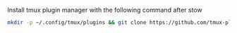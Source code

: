 Install tmux plugin manager with the following command after stow

```bash
mkdir -p ~/.config/tmux/plugins && git clone https://github.com/tmux-plugins/tpm ~/.config/tmux/plugins/tpm
```
